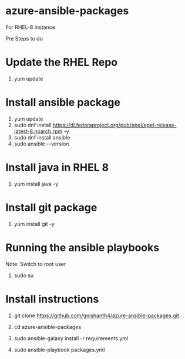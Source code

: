 # azure-ansible-packages

For RHEL-8 instance

Pre Steps to do

# Update the RHEL Repo
1. yum update

# Install ansible package 
1. yum update
2. sudo dnf install https://dl.fedoraproject.org/pub/epel/epel-release-latest-8.noarch.rpm -y
3. sudo dnf install ansible
4. sudo ansible --version

# Install java in RHEL 8

1. yum install java -y 

# Install git package

1. yum install git -y

# Running the ansible playbooks

Note: Switch to root user
1. sudo su  

# Install instructions 

1. git clone  https://github.com/gnishanth4/azure-ansible-packages.git

2. cd azure-ansible-packages

3. sudo ansible-galaxy install -r requirements.yml

4. sudo ansible-playbook packages.yml
